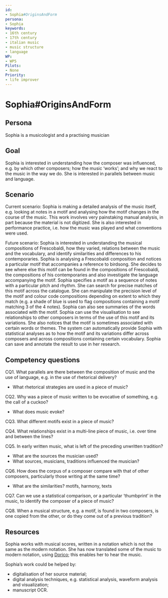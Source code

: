 ```yaml
---
id:
- Sophia#OriginsAndForm
persona:
- Sophia
keywords:
- 16th century
- 17th century
- italian music
- music structure
- language
WP:
- WP5
Pilots:
- None
Priority:
- life improver
---
```

# Sophia#OriginsAndForm

## Persona

Sophia is a musicologist and a practising musician

## Goal

Sophia is interested in understanding how the composer was influenced, e.g. by which other composers; how the music ‘works’; and why we react to the music in the way we do.  She is interested in parallels between music and language.  

## Scenario  
Current scenario:
Sophia is making a detailed analysis of the music itself, e.g. looking at notes in a motif and analysing how the motif changes in the course of the music. This work involves very painstaking manual analysis, in part because the material is not digitized. She is also interested in performance practice, i.e. how the music was played and what conventions were used. 

Future scenario:
Sophia is interested in understanding the musical compositions of Frescobaldi, how they varied, relations between the music and the vocabulary, and identify similarities and differences to his contemporaries. Sophia is analysing a Frescobaldi composition and notices a particular motif that accompanies a reference to birdsong. She decides to see where else this motif can be found in the compositions of Frescobaldi, the compositions of his contemporaries and also investigate the language accompanying the motif. Sophia specifies a motif as a sequence of notes with a particular pitch and rhythm. She can search for precise matches of this motif across the catalogue. She can manipulate the precision level of the motif and colour code compositions depending on extent to which they match (e.g. a shade of blue is used to flag compositions containing a motif matching 3 of the 4 notes). Sophia can also see summaries of the words associated with the motif.
Sophia can use the visualisation to see relationships to other composers in terms of the use of this motif and its variations. She also notices that the motif is sometimes associated with certain words or themes. The system can automatically provide Sophia with statistical analyses as to how the motif and its variations differ across composers and across compositions containing certain vocabulary. Sophia can save and annotate the result to use in her research. 

## Competency questions

CQ1. What parallels are there between the composition of music and the use of language, e.g. in the use of rhetorical delivery?

  * What rhetorical strategies are used in a piece of music?  

CQ2. Why was a piece of music written to be evocative of something, e.g. the call of a cuckoo?

 * What does music evoke?

CQ3. What different motifs exist in a piece of music?

CQ4. What relationships exist in a multi-line piece of music, i.e. over time and between the lines?

CQ5. In early written music, what is left of the preceding unwritten tradition?

 * What are the sources the musician used?
 * What sources, musicians, traditions influenced the musician?

CQ6. How does the corpus of a composer compare with that of other composers, particularly those writing at the same time?

 * What are the similarities? motifs, harmony, texts

CQ7. Can we use a statistical comparison, or a particular ‘thumbprint’ in the music, to identify the composer of a piece of music?

CQ8. When a musical structure, e.g. a motif, is found in two composers, is one copied from the other, or do they come out of a previous tradition?


## Resources

Sophia works with musical scores, written in a notation which is not the same as the modern notation.  She has now translated some of the music to modern notation, using [Dorico](https://new.steinberg.net/dorico/?gclid=EAIaIQobChMIr-zyg_iM8AIVAevtCh1MPA4oEAAYASAAEgJBt_D_BwE); this enables her to hear the music.   

Sophia’s work could be helped by:

 * digitalisation of her source material;
 * digital analysis techniques, e.g. statistical analysis, waveform analysis and visualization;
 * manuscript OCR.

